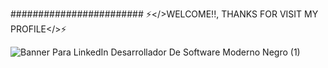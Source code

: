 ######################## ⚡</>WELCOME!!, THANKS FOR VISIT MY PROFILE</>⚡


![Banner Para LinkedIn Desarrollador De Software Moderno Negro (1)](https://github.com/user-attachments/assets/3f3a9ac6-4847-41d0-8db3-538cc7f4e02c)
